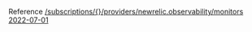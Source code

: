 Reference [/subscriptions/{}/providers/newrelic.observability/monitors 2022-07-01](/Resources/mgmt-plane/L3N1YnNjcmlwdGlvbnMve30vcHJvdmlkZXJzL25ld3JlbGljLm9ic2VydmFiaWxpdHkvbW9uaXRvcnM=/2022-07-01.xml)
